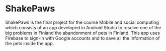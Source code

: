 # ShakePaws
ShakePaws is the final project for the course Mobile and social computing which consists of an app developed in Android Studio to resolve one of the big problems in Finland the abandonment of pets in Finland. This app uses Firebase to sign-in with Google accounts and to save all the information of the pets inside the app.
